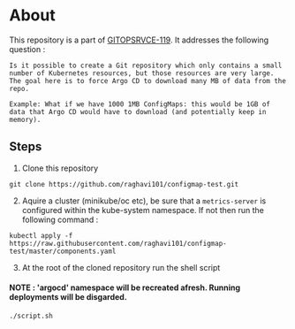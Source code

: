 # About
This repository is a part of [GITOPSRVCE-119](https://issues.redhat.com/browse/GITOPSRVCE-119). It addresses the following question : 

````
Is it possible to create a Git repository which only contains a small number of Kubernetes resources, but those resources are very large. The goal here is to force Argo CD to download many MB of data from the repo.

Example: What if we have 1000 1MB ConfigMaps: this would be 1GB of data that Argo CD would have to download (and potentially keep in memory).
````
## Steps
1. Clone this repository 
```
git clone https://github.com/raghavi101/configmap-test.git
```
2. Aquire a cluster (minikube/oc etc), be sure that a ``metrics-server`` is configured within the kube-system namespace. If not then run the following command :
```
kubectl apply -f https://raw.githubusercontent.com/raghavi101/configmap-test/master/components.yaml
```
3. At the root of the cloned repository run the shell script 
#### NOTE :  'argocd' namespace will be recreated afresh. Running deployments will be disgarded.
 ```
 ./script.sh
```
